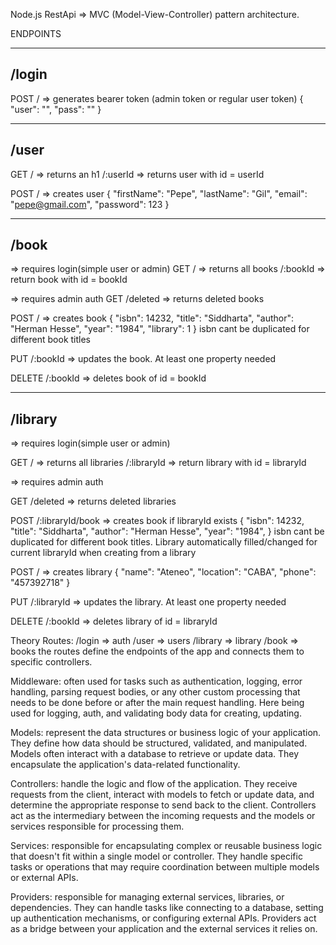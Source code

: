 Node.js RestApi  => MVC (Model-View-Controller) pattern architecture. 

ENDPOINTS 

------------------
/login
------------------
POST / => generates bearer token (admin token or regular user token)
{
  "user": "",
  "pass": ""
}

------------------
/user
------------------
GET
/ => returns an h1
/:userId  => returns user with id = userId

POST / => creates user
{
    "firstName": "Pepe",
    "lastName": "Gil",
    "email": "pepe@gmail.com",
    "password": 123
}

------------------------
/book
------------------------

=> requires login(simple user or admin) 
GET 
/ => returns all books
/:bookId => return book with id = bookId

=> requires admin auth
GET /deleted => returns deleted books

POST / => creates book
{
  "isbn": 14232,
  "title": "Siddharta",
  "author": "Herman Hesse",
  "year": "1984",
  "library": 1
}
isbn cant be duplicated for different book titles

PUT /:bookId => updates the book. At least one property needed

DELETE /:bookId => deletes book of id = bookId

----------------------
/library
----------------------
=> requires login(simple user or admin)

GET 
/ => returns all libraries
/:libraryId => return library with id = libraryId

=> requires admin auth

GET /deleted => returns deleted libraries

POST /:libraryId/book => creates book if libraryId exists
{
  "isbn": 14232,
  "title": "Siddharta",
  "author": "Herman Hesse",
  "year": "1984",
}
isbn cant be duplicated for different book titles. Library automatically filled/changed for current libraryId when creating from a library

POST / => creates library
{
  "name": "Ateneo",
  "location": "CABA",
  "phone": "457392718"
}

PUT /:libraryId => updates the library. At least one property needed

DELETE /:bookId => deletes library of id = libraryId


Theory
Routes: 
  /login => auth 
  /user => users
  /library => library
  /book => books
  the routes define the endpoints of the app and connects them to specific controllers.


Middleware: 
  often used for tasks such as authentication, logging, error handling, parsing request bodies, or any other custom processing that needs to be done before or after the main request handling.
  Here being used for logging, auth, and validating body data for creating, updating.

Models:
  represent the data structures or business logic of your application. They define how data should be structured, validated, and manipulated. Models often interact with a database to retrieve or update data. They encapsulate the application's data-related functionality.


Controllers:
  handle the logic and flow of the application. They receive requests from the client, interact with models to fetch or update data, and determine the appropriate response to send back to the client. Controllers act as the intermediary between the incoming requests and the models or services responsible for processing them.

Services:
  responsible for encapsulating complex or reusable business logic that doesn't fit within a single model or controller. They handle specific tasks or operations that may require coordination between multiple models or external APIs. 

Providers:
  responsible for managing external services, libraries, or dependencies. They can handle tasks like connecting to a database, setting up authentication mechanisms, or configuring external APIs. Providers act as a bridge between your application and the external services it relies on.






